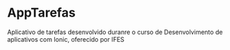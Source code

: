 # AppTarefas
 Aplicativo de tarefas desenvolvido duranre o curso de Desenvolvimento de aplicativos com Ionic, oferecido por IFES
